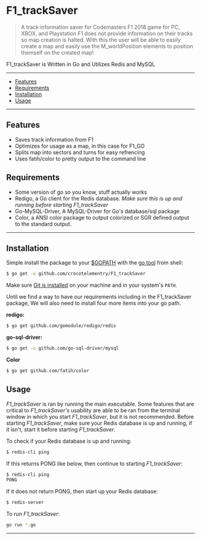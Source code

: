 # F1_trackSaver

> A track information saver for Codemasters F1 2018 game for PC, XBOX, and Playstation
> F1 does not provide information on their tracks so map creation is halted. With this the user will be able to easily create a map and easily use the M_worldPosition elements to position themself on the created map!

F1_trackSaver is Written in Go and Utilizes Redis and MySQL

---------------------------------------
  * [Features](#features)
  * [Requirements](#requirements)
  * [Installation](#installation)
  * [Usage](#usage)

---------------------------------------

## Features
  * Saves track information from F1
  * Optimizes for usage as a map, in this case for F1_GO
  * Splits map into sectors and turns for easy refrencing
  * Uses fatih/color to pretty output to the command line

## Requirements
  * Some version of go so you know, stuff actually works
  * Redigo, a Go client for the Redis database. *Make sure this is up and running before starting F1_trackSaver*
  * Go-MySQL-Driver, A MySQL-Driver for Go's database/sql package
  * Color, a ANSI color package to output colorized or SGR defined output to the standard output.

---------------------------------------

## Installation
Simple install the package to your [$GOPATH](https://github.com/golang/go/wiki/GOPATH "GOPATH") with the [go tool](https://golang.org/cmd/go/ "go command") from shell:
```bash
$ go get -u github.com/crocotelementry/F1_trackSaver
```
Make sure [Git is installed](https://git-scm.com/downloads) on your machine and in your system's `PATH`.

Until we find a way to have our requirements including in the F1_trackSaver package, We will also need to install four more items into your go path.

**redigo:**
```bash
$ go get github.com/gomodule/redigo/redis
```

**go-sql-driver:**
```bash
$ go get -u github.com/go-sql-driver/mysql
```

**Color**
```bash
$ go get github.com/fatih/color
```

## Usage
*F1_trackSaver* is ran by running the main executable. Some features that are critical to *F1_trackSaver's* usability are able to be ran from the terminal window in which you start *F1_trackSaver*, but it is not recommended. Before starting *F1_trackSaver*, make sure your Redis database is up and running, if it isn't, start it before starting *F1_trackSaver*.

To check if your Redis database is up and running:
```bash
$ redis-cli ping
```

If this returns PONG like below, then continue to starting *F1_trackSaver*:
```bash
$ redis-cli ping
PONG
```
If it does not return PONG, then start up your Redis database:
```bash
$ redis-server
```

To run *F1_trackSaver*:
```bash
go run *.go
```

---------------------------------------
